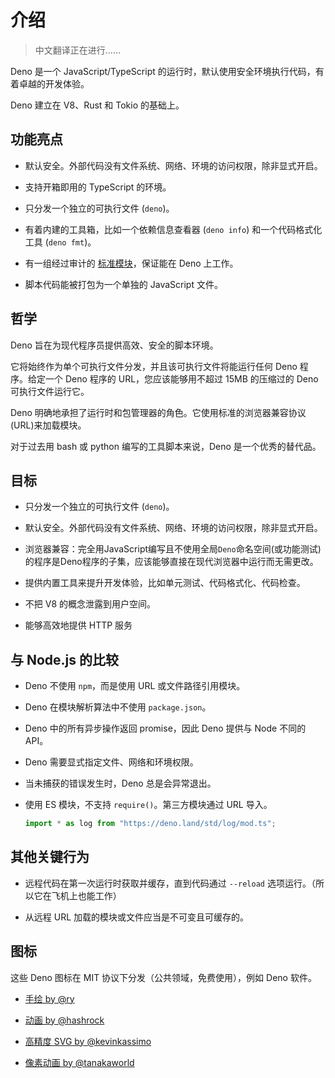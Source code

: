 # 介绍

> 中文翻译正在进行……

Deno 是一个 JavaScript/TypeScript 的运行时，默认使用安全环境执行代码，有着卓越的开发体验。

Deno 建立在 V8、Rust 和 Tokio 的基础上。

## 功能亮点

- 默认安全。外部代码没有文件系统、网络、环境的访问权限，除非显式开启。

- 支持开箱即用的 TypeScript 的环境。

- 只分发一个独立的可执行文件 (`deno`)。

- 有着内建的工具箱，比如一个依赖信息查看器 (`deno info`) 和一个代码格式化工具 (`deno fmt`)。

- 有一组经过审计的 [标准模块](https://github.com/denoland/deno/tree/master/std)，保证能在 Deno 上工作。

- 脚本代码能被打包为一个单独的 JavaScript 文件。

## 哲学

Deno 旨在为现代程序员提供高效、安全的脚本环境。

它将始终作为单个可执行文件分发，并且该可执行文件将能运行任何 Deno 程序。给定一个 Deno 程序的 URL，您应该能够用不超过 15MB 的压缩过的 Deno 可执行文件运行它。

Deno 明确地承担了运行时和包管理器的角色。它使用标准的浏览器兼容协议(URL)来加载模块。

对于过去用 bash 或 python 编写的工具脚本来说，Deno 是一个优秀的替代品。

## 目标

- 只分发一个独立的可执行文件 (`deno`)。

- 默认安全。外部代码没有文件系统、网络、环境的访问权限，除非显式开启。

- 浏览器兼容：完全用JavaScript编写且不使用全局`Deno`命名空间(或功能测试)的程序是Deno程序的子集，应该能够直接在现代浏览器中运行而无需更改。

- 提供内置工具来提升开发体验，比如单元测试、代码格式化、代码检查。

- 不把 V8 的概念泄露到用户空间。

- 能够高效地提供 HTTP 服务

## 与 Node.js 的比较

- Deno 不使用 `npm`，而是使用 URL 或文件路径引用模块。
- Deno 在模块解析算法中不使用 `package.json`。
- Deno 中的所有异步操作返回 promise，因此 Deno 提供与 Node 不同的 API。
- Deno 需要显式指定文件、网络和环境权限。
- 当未捕获的错误发生时，Deno 总是会异常退出。
- 使用 ES 模块，不支持 `require()`。第三方模块通过 URL 导入。

  ```javascript
  import * as log from "https://deno.land/std/log/mod.ts";
  ```

## 其他关键行为

-  远程代码在第一次运行时获取并缓存，直到代码通过 `--reload` 选项运行。（所以它在飞机上也能工作）

- 从远程 URL 加载的模块或文件应当是不可变且可缓存的。

## 图标

这些 Deno 图标在 MIT 协议下分发（公共领域，免费使用），例如 Deno 软件。

- [手绘 by @ry](https://deno.land/images/deno_logo.png)

- [动画 by @hashrock](https://github.com/denolib/animated-deno-logo/)

- [高精度 SVG by @kevinkassimo](https://github.com/denolib/high-res-deno-logo)

- [像素动画 by @tanakaworld](https://deno.land/images/deno_logo_4.gif)
